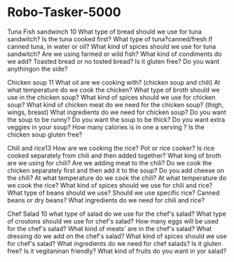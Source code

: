 # Robo-Tasker-5000
Tuna Fish sandwinch 10
What type of bread should we use for tuna sandwitch?
Is the tuna cooked first?
What type of tuna?canned/fresh
If canned tuna, in water or oil?
What kind of spices should we use for tuna sandwitch?
Are we using farmed or wild fish?
What kind of condiments do we add?
Toasted bread or no tosted bread?
Is it gluten free?
Do you want anythingon the side?


Chicken soup 11
What oil are we cooking with? (chicken soup and chili)
At what temperature do we cook the chicken?
What type of broth should we use in the chicken soup?
What kind of spices should we use for chicken soup?
What kind of chicken meat do we need for the chicken soup? (thigh, wings, breast)
What ingredients do we need for chicken soup?
Do you want the soup to be runny?
Do you want the soup to be thick?
Do you want extra veggies in your soup?
How many calories is in one a serving ?
Is the chicken soup gluten free?

Chili and rice13
How are we cooking the rice? Pot or rice cooker?
Is rice cooked separately from chili and then added together?
What king of broth are we using for chili?
Are we adding meat to the chili?
Do we cook the chicken separately first and then add it to the soup?
Do you add cheese on the chili?
At what temperature do we cook the chili?
At what temperature do we cook the rice?
What kind of spices should we use for chili and rice?
What type of beans should we use?
Should we use specific rice?
Canned beans or dry beans?
What ingredients do we need for chili and rice?

Chef Salad 10
what type of salad do we use for the chef's salad?
What type of croutons should we use for chef's salad?
How many eggs will be used for the chef's salad?
What kind of meats' are in the chef's salad?
What dressing do we add on the chef's salad?
What kind of spices should we use for chef's salad?
What ingredients do we need for chef salads?
Is it gluten free?
Is it vegitaninan friendly?
What kind of fruits do you want in yor salad?
